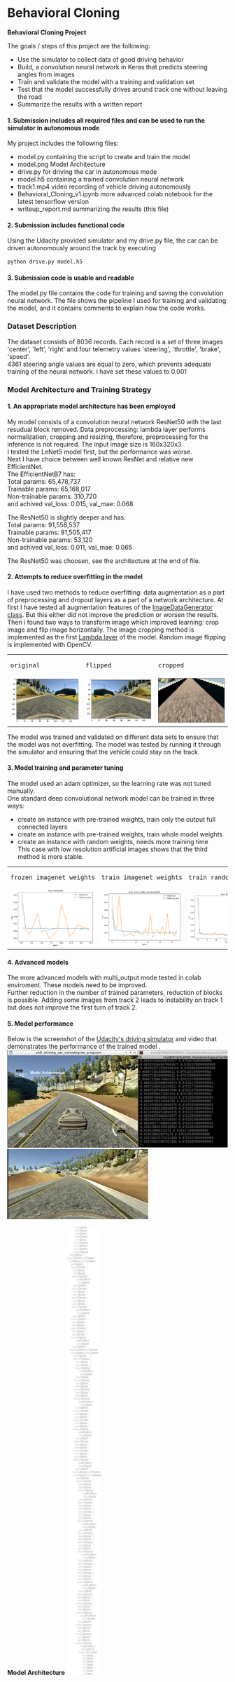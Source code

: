 # **Behavioral Cloning** 

**Behavioral Cloning Project**

The goals / steps of this project are the following:
* Use the simulator to collect data of good driving behavior
* Build, a convolution neural network in Keras that predicts steering angles from images
* Train and validate the model with a training and validation set
* Test that the model successfully drives around track one without leaving the road
* Summarize the results with a written report

#### 1. Submission includes all required files and can be used to run the simulator in autonomous mode

My project includes the following files:
* model.py containing the script to create and train the model
* model.png Model Architecture
* drive.py for driving the car in autonomous mode
* model.h5 containing a trained convolution neural network 
* track1.mp4 video recording of vehicle driving autonomously 
* Behavioral_Cloning_v1.ipynb more advanced colab notebook for the latest tensorflow version
* writeup_report.md summarizing the results (this file)

#### 2. Submission includes functional code
Using the Udacity provided simulator and my drive.py file, the car can be driven autonomously around the track by executing 
```sh
python drive.py model.h5
```

#### 3. Submission code is usable and readable

The model.py file contains the code for training and saving the convolution neural network. The file shows the pipeline I used for training and validating the model, and it contains comments to explain how the code works.

### Dataset Description
The dataset consists of 8036 records. Each record is a set of three images 'center', 'left', 'right' and four telemetry values 'steering', 'throttle', 'brake', 'speed'.  
4361 steering angle values are equal to zero, which prevents adequate training of the neural network. I have set these values to 0.001

### Model Architecture and Training Strategy

#### 1. An appropriate model architecture has been employed

My model consists of a convolution neural network ResNet50 with the last resudual block removed. Data preprocessing: lambda layer performs normalization, cropping and resizing, therefore, preprocessing for the inference is not required. The input image size is 160x320x3.  
I tested the LeNet5 model first, but the performance was worse.  
Next I have choice between well known ResNet and relative new EfficientNet.  
The EfficientNetB7 has:  
Total params: 65,478,737  
Trainable params: 65,168,017  
Non-trainable params: 310,720  
and achived val_loss: 0.015, val_mae: 0.068

The ResNet50 is slightly deeper and has:  
Total params: 91,558,537  
Trainable params: 91,505,417  
Non-trainable params: 53,120  
and achived val_loss: 0.011, val_mae: 0.065

The ResNet50 was choosen, see the architecture at the end of file.  

#### 2. Attempts to reduce overfitting in the model
I have used two methods to reduce overfitting: data augmentation as a part of preprocessing and dropout layers as a part of a network architecture.
At first I have tested all augmentation features of the [ImageDataGenerator class](https://keras.io/api/preprocessing/image/#imagedatagenerator-class). But this either did not improve the prediction or worsen the results. Then i found two ways to transform image which improved learning: crop image and flip image horizontally. The image cropping method is implemented as the first [Lambda layer](https://keras.io/api/layers/core_layers/lambda/) of the model. Random image flipping is implemented with OpenCV.

<table>
<tr>
<td><pre>
original
</pre></td>
<td><pre>
flipped
</pre></td>
<td><pre>
cropped
</pre></td>
</tr>
<tr>
    <td><img src="orig1.png"></td>
    <td><img src="flipped1.png"></td>
    <td><img src="cropped1.png"></td>
</tr>

</table>

The model was trained and validated on different data sets to ensure that the model was not overfitting. The model was tested by running it through the simulator and ensuring that the vehicle could stay on the track.

#### 3. Model training and parameter tuning

The model used an adam optimizer, so the learning rate was not tuned manually.  
One standard deep convolutional network model can be trained in three ways:
- create an instance with pre-trained weights, train only the output full connected layers  
- create an instance with pre-trained weights, train whole model weights  
- create an instance with random weights, needs more training time  
This case with low resolution artificial images shows that the third method is more stable.
<table>
<tr>
<td><pre>
frozen imagenet weights
</pre></td>
<td><pre>
train imagenet weights
</pre></td>
<td><pre>
train random weights
</pre></td>
</tr>
<tr>
    <td><img src="train_frosen.PNG"></td>
    <td><img src="train_imagenet.PNG"></td>
    <td><img src="train_random.PNG"></td>
</tr>

</table>

#### 4. Advanced models

The more advanced models with multi_output mode tested in colab enviroment. These models need to be improved.  
Further reduction in the number of trained parameters, reduction of blocks is possible. Adding some images from track 2 leads to instability on track 1 but does not improve the first turn of track 2.

#### 5. Model performance
Below is the screenshot of the [Udacity's driving simulator](https://github.com/udacity/self-driving-car-sim) and video that demonstrates the performance of the trained model .  
![](demo1.PNG)  
[![LINK TO YOUTUBE](youtube.PNG)](https://www.youtube.com/watch?v=GRP7gyGeuls)


**Model Architecture**
![](https://github.com/lexandree/udacity-autonomous-car/blob/master/project4/model.png)
